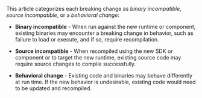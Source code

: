 This article categorizes each breaking change as *binary incompatible*, *source incompatible*, or a *behavioral change*:

- **Binary incompatible** - When run against the new runtime or component, existing binaries may encounter a breaking change in behavior, such as failure to load or execute, and if so, require recompilation.

- **Source incompatible** - When recompiled using the new SDK or component or to target the new runtime, existing source code may require source changes to compile successfully.

- **Behavioral change** - Existing code and binaries may behave differently at run time. If the new behavior is undesirable, existing code would need to be updated and recompiled.
